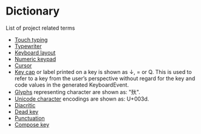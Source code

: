 # Dictionary

List of project related terms

- [Touch typing](https://en.wikipedia.org/wiki/Touch_typing)
- [Typewriter](https://en.wikipedia.org/wiki/Typewriter)
- [Keyboard layout](https://en.wikipedia.org/wiki/Keyboard_layout)
- [Numeric keypad](https://en.wikipedia.org/wiki/Numeric_keypad)
- [Cursor](<https://en.wikipedia.org/wiki/Cursor_(user_interface)>)
- [Key cap](https://www.w3.org/TR/uievents-code/#style-conventions) or label printed on a key is shown as ↓, = or Q. This is used to refer to a key from the user’s perspective without regard for the key and code values in the generated KeyboardEvent.
- [Glyphs](https://en.wikipedia.org/wiki/Glyph) representing character are shown as: "𣧂".
- [Unicode character](https://en.wikipedia.org/wiki/Universal_Character_Set_characters) encodings are shown as: U+003d.
- [Diacritic](https://en.wikipedia.org/wiki/Diacritic)
- [Dead key](https://en.wikipedia.org/wiki/Dead_key)
- [Punctuation](https://en.wikipedia.org/wiki/Punctuation)
- [Compose key](https://en.wikipedia.org/wiki/Compose_key)
